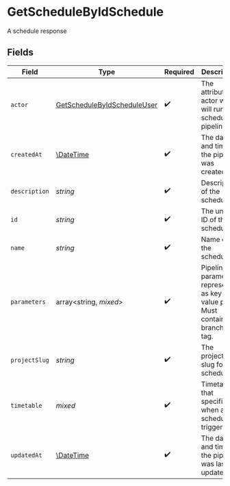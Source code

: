 # GetScheduleByIdSchedule

A schedule response


## Fields

| Field                                                                                 | Type                                                                                  | Required                                                                              | Description                                                                           | Example                                                                               |
| ------------------------------------------------------------------------------------- | ------------------------------------------------------------------------------------- | ------------------------------------------------------------------------------------- | ------------------------------------------------------------------------------------- | ------------------------------------------------------------------------------------- |
| `actor`                                                                               | [GetScheduleByIdScheduleUser](../../models/operations/GetScheduleByIdScheduleUser.md) | :heavy_check_mark:                                                                    | The attribution actor who will run the scheduled pipeline.                            |                                                                                       |
| `createdAt`                                                                           | [\DateTime](https://www.php.net/manual/en/class.datetime.php)                         | :heavy_check_mark:                                                                    | The date and time the pipeline was created.                                           |                                                                                       |
| `description`                                                                         | *string*                                                                              | :heavy_check_mark:                                                                    | Description of the schedule.                                                          |                                                                                       |
| `id`                                                                                  | *string*                                                                              | :heavy_check_mark:                                                                    | The unique ID of the schedule.                                                        |                                                                                       |
| `name`                                                                                | *string*                                                                              | :heavy_check_mark:                                                                    | Name of the schedule.                                                                 |                                                                                       |
| `parameters`                                                                          | array<string, *mixed*>                                                                | :heavy_check_mark:                                                                    | Pipeline parameters represented as key-value pairs. Must contain branch or tag.       |                                                                                       |
| `projectSlug`                                                                         | *string*                                                                              | :heavy_check_mark:                                                                    | The project-slug for the schedule                                                     | gh/CircleCI-Public/api-preview-docs                                                   |
| `timetable`                                                                           | *mixed*                                                                               | :heavy_check_mark:                                                                    | Timetable that specifies when a schedule triggers.                                    |                                                                                       |
| `updatedAt`                                                                           | [\DateTime](https://www.php.net/manual/en/class.datetime.php)                         | :heavy_check_mark:                                                                    | The date and time the pipeline was last updated.                                      |                                                                                       |